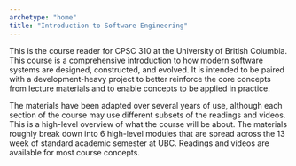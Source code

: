 ```yaml
---
archetype: "home"
title: "Introduction to Software Engineering"
---
```


This is the course reader for CPSC 310 at the University of British Columbia.
This course is a comprehensive introduction to how modern software systems are designed, constructed, and evolved.
It is intended to be paired with a development-heavy project to better reinforce the core concepts from lecture materials and to enable concepts to be applied in practice.

The materials have been adapted over several years of use, although each section of the course may use different subsets of the readings and videos.
This is a high-level overview of what the course will be about.
The materials roughly break down into 6 high-level modules that are spread across the 13 week of standard academic semester at UBC.
Readings and videos are available for most course concepts.